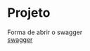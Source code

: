 # Projeto

<p1> Forma de abrir o swagger</p1><br>
[swagger](https://localhost:44300/swagger/index.html)
